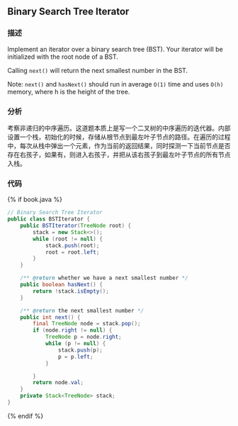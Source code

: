 ## Binary Search Tree Iterator


### 描述

Implement an iterator over a binary search tree (BST). Your iterator will be initialized with the root node of a BST.

Calling `next()` will return the next smallest number in the BST.

Note: `next()` and `hasNext()` should run in average `O(1)` time and uses `O(h)` memory, where h is the height of the tree.


### 分析

考察非递归的中序遍历。这道题本质上是写一个二叉树的中序遍历的迭代器。内部设置一个栈，初始化的时候，存储从根节点到最左叶子节点的路径。在遍历的过程中，每次从栈中弹出一个元素，作为当前的返回结果，同时探测一下当前节点是否存在右孩子，如果有，则进入右孩子，并把从该右孩子到最左叶子节点的所有节点入栈。


### 代码

{% if book.java %}
```java
// Binary Search Tree Iterator
public class BSTIterator {
    public BSTIterator(TreeNode root) {
        stack = new Stack<>();
        while (root != null) {
            stack.push(root);
            root = root.left;
        }
    }

    /** @return whether we have a next smallest number */
    public boolean hasNext() {
        return !stack.isEmpty();
    }

    /** @return the next smallest number */
    public int next() {
        final TreeNode node = stack.pop();
        if (node.right != null) {
            TreeNode p = node.right;
            while (p != null) {
                stack.push(p);
                p = p.left;
            }

        }
        return node.val;
    }
    private Stack<TreeNode> stack;
}
```
{% endif %}

